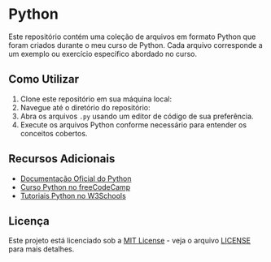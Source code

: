 # Python

Este repositório contém uma coleção de arquivos em formato Python que foram criados durante o meu curso de Python. Cada arquivo corresponde a um exemplo ou exercício específico abordado no curso.

## Como Utilizar

1. Clone este repositório em sua máquina local:
2. Navegue até o diretório do repositório:
3. Abra os arquivos `.py` usando um editor de código de sua preferência.
4. Execute os arquivos Python conforme necessário para entender os conceitos cobertos.


## Recursos Adicionais

- [Documentação Oficial do Python](https://docs.python.org/3/)
- [Curso Python no freeCodeCamp](https://www.freecodecamp.org/learn/scientific-computing-with-python/)
- [Tutoriais Python no W3Schools](https://www.w3schools.com/python/)

## Licença

Este projeto está licenciado sob a [MIT License](https://opensource.org/licenses/MIT) - veja o arquivo [LICENSE](LICENSE) para mais detalhes.

